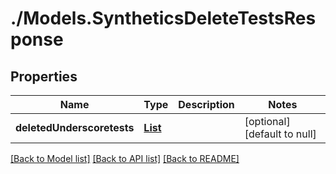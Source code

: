 # ./Models.SyntheticsDeleteTestsResponse
## Properties

Name | Type | Description | Notes
------------ | ------------- | ------------- | -------------
**deletedUnderscoretests** | [**List**][1] |  | [optional] [default to null]

[[Back to Model list]][2] [[Back to API list]][3] [[Back to README]][4]

[1]: SyntheticsDeleteTestsResponse_deleted_tests.md
[2]: ../README.md#documentation-for-models
[3]: ../README.md#documentation-for-api-endpoints
[4]: ../README.md

